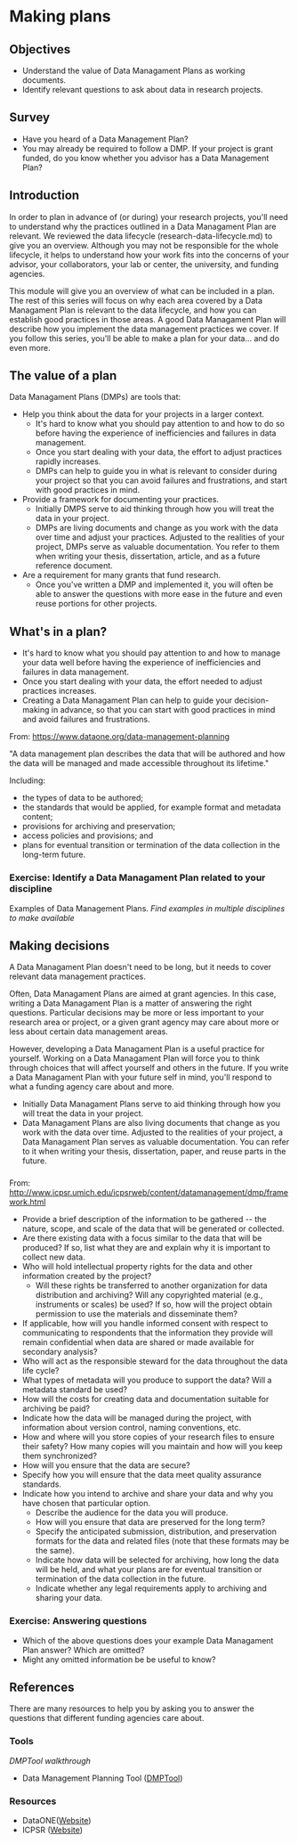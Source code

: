 # Making plans
## Objectives
- Understand the value of Data Managament Plans as working documents.
- Identify relevant questions to ask about data in research projects.

## Survey
- Have you heard of a Data Management Plan?
- You may already be required to follow a DMP. If your project is grant funded, do you know whether you advisor has a Data Management Plan?

## Introduction
In order to plan in advance of (or during) your research projects, you'll need to understand why the practices outlined in a Data Managament Plan are relevant. We reviewed the data lifecycle (research-data-lifecycle.md) to give you an overview. Although you may not be responsible for the whole lifecycle, it helps to understand how your work fits into the concerns of your advisor, your collaborators, your lab or center, the university, and funding agencies.

This module will give you an overview of what can be included in a plan. The rest of this series will focus on why each area covered by a Data Managament Plan is relevant to the data lifecycle, and how you can establish good practices in those areas. A good Data Managament Plan will describe how you implement the data management practices we cover. If you follow this series, you'll be able to make a plan for your data... and do even more.

## The value of a plan
Data Managament Plans (DMPs) are tools that:

- Help you think about the data for your projects in a larger context.
	- It's hard to know what you should pay attention to and how to do so before having the experience of inefficiencies and failures in data management.
	- Once you start dealing with your data, the effort to adjust practices rapidly increases.
	- DMPs can help to guide you in what is relevant to consider during your project so that you can avoid failures and frustrations, and start with good practices in mind.
- Provide a framework for documenting your practices.
	- Initially DMPS serve to aid thinking through how you will treat the data in your project. 
	- DMPs are living documents and change as you work with the data over time and adjust your practices. Adjusted to the realities of your project, DMPs serve as valuable documentation. You refer to them when writing your thesis, dissertation, article, and as a future reference document. 
- Are a requirement for many grants that fund research.
	- Once you've written a DMP and implemented it, you will often be able to answer the questions with more ease in the future and even reuse portions for other projects. 
 
##  What's in a plan?
- It's hard to know what you should pay attention to and how to manage your data well before having the experience of inefficiencies and failures in data management.
- Once you start dealing with your data, the effort needed to adjust practices increases.
- Creating a Data Managament Plan can help to guide your decision-making in advance, so that you can start with good practices in mind and avoid failures and frustrations.

From: https://www.dataone.org/data-management-planning

"A data management plan describes the data that will be authored and how the data will be managed and made accessible throughout its lifetime."

Including:

- the types of data to be authored;
- the standards that would be applied, for example format and metadata content;
- provisions for archiving and preservation;
- access policies and provisions; and
- plans for eventual transition or termination of the data collection in the long-term future.

### Exercise: Identify a Data Managament Plan related to your discipline


Examples of Data Management Plans. *Find examples in multiple disciplines to make available*

## Making decisions
A Data Managament Plan doesn't need to be long, but it needs to cover relevant data management practices.

Often, Data Managament Plans are aimed at grant agencies. In this case, writing a Data Managament Plan is a matter of answering the right questions. Particular decisions may be more or less important to your research area or project, or a given grant agency may care about more or less about certain data management areas.

However, developing a Data Managament Plan is a useful practice for yourself. Working on a Data Managament Plan will force you to think through choices that will affect yourself and others in the future. If you write a Data Managament Plan with your future self in mind, you'll respond to what a funding agency care about and more. 

- Initially Data Managament Plans serve to aid thinking through how you will treat the data in your project. 
- Data Managament Plans are also living documents that change as you work with the data over time. Adjusted to the realities of your project, a Data Managament Plan serves as valuable documentation. You can refer to it when writing your thesis, dissertation, paper, and reuse parts in the future.

### 
From: http://www.icpsr.umich.edu/icpsrweb/content/datamanagement/dmp/framework.html

- Provide a brief description of the information to be gathered -- the nature, scope, and scale of the data that will be generated or collected.
- Are there existing data with a focus similar to the data that will be produced? If so, list what they are and explain why it is important to collect new data.
- Who will hold intellectual property rights for the data and other information created by the project?
	- Will these rights be transferred to another organization for data distribution and archiving? Will any copyrighted material (e.g., instruments or scales) be used? If so, how will the project obtain permission to use the materials and disseminate them?
- If applicable, how will you handle informed consent with respect to communicating to respondents that the information they provide will remain confidential when data are shared or made available for secondary analysis?
- Who will act as the responsible steward for the data throughout the data life cycle?
- What types of metadata will you produce to support the data? Will a metadata standard be used?
- How will the costs for creating data and documentation suitable for archiving be paid?
- Indicate how the data will be managed during the project, with information about version control, naming conventions, etc.
- How and where will you store copies of your research files to ensure their safety? How many copies will you maintain and how will you keep them synchronized?
- How will you ensure that the data are secure?
- Specify how you will ensure that the data meet quality assurance standards.
- Indicate how you intend to archive and share your data and why you have chosen that particular option.
	- Describe the audience for the data you will produce.
	- How will you ensure that data are preserved for the long term?
	- Specify the anticipated submission, distribution, and preservation formats for the data and related files (note that these formats may be the same).
	- Indicate how data will be selected for archiving, how long the data will be held, and what your plans are for eventual transition or termination of the data collection in the future.
	- Indicate whether any legal requirements apply to archiving and sharing your data.


### Exercise: Answering questions
- Which of the above questions does your example Data Managament Plan answer? Which are omitted?
- Might any omitted information be be useful to know?

## References 
There are many resources to help you by asking you to answer the questions that different funding agencies care about.
### Tools
*DMPTool walkthrough*
- Data Management Planning Tool ([DMPTool](https://dmp.cdlib.org))

### Resources
- DataONE([Website](https://www.dataone.org/data-management-planning))
- ICPSR ([Website](http://www.icpsr.umich.edu/icpsrweb/content/datamanagement/dmp/framework.html))


